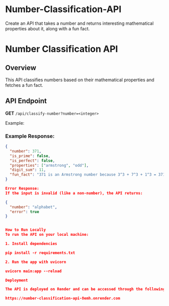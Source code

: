 # Number-Classification-API
Create an API that takes a number and returns interesting mathematical properties about it, along with a fun fact.
# Number Classification API

## Overview
This API classifies numbers based on their mathematical properties and fetches a fun fact.

## API Endpoint
**GET** `/api/classify-number?number=<integer>`

Example:

### Example Response:
```json
{
  "number": 371,
  "is_prime": false,
  "is_perfect": false,
  "properties": ["armstrong", "odd"],
  "digit_sum": 11,
  "fun_fact": "371 is an Armstrong number because 3^3 + 7^3 + 1^3 = 371"
}

Error Response:
If the input is invalid (like a non-number), the API returns:

{
  "number": "alphabet",
  "error": true
}


How to Run Locally
To run the API on your local machine:

1. Install dependencies

pip install -r requirements.txt

2. Run the app with uvicorn

uvicorn main:app --reload

Deployment

The API is deployed on Render and can be accessed through the following URL:

https://number-classification-api-8emh.onrender.com